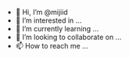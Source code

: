 - 👋 Hi, I’m @mijiid
- 👀 I’m interested in ...
- 🌱 I’m currently learning ...
- 💞️ I’m looking to collaborate on ...
- 📫 How to reach me ...

<!---
mijiid/mijiid is a ✨ special ✨ repository because its `README.md` (this file) appears on your GitHub profile.
You can click the Preview link to take a look at your changes.
--->
